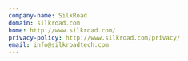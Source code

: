 ```yaml
---
company-name: SilkRoad
domain: silkroad.com
home: http://www.silkroad.com/
privacy-policy: http://www.silkroad.com/privacy/
email: info@silkroadtech.com
---
```




